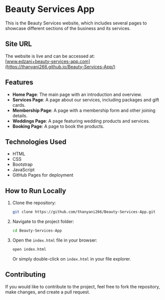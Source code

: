 # Beauty Services App

This is the Beauty Services website, which includes several pages to showcase different sections of the business and its services.

## Site URL

The website is live and can be accessed at:  
[www.edzani+beauty-services-app.com](https://thanyani266.github.io/Beauty-Services-App/)

## Features

- **Home Page**: The main page with an introduction and overview.
- **Services Page**: A page about our services, including packages and gift cards.
- **Membership Page**: A page with a membership form and other joining details.
- **Weddings Page**: A page featuring wedding products and services.
- **Booking Page**: A page to book the products.

## Technologies Used

- HTML
- CSS
- Bootstrap
- JavaScript
- GitHub Pages for deployment

## How to Run Locally

1. Clone the repository:

    ```bash
    git clone https://github.com/thanyani266/Beauty-Services-App.git
    ```

2. Navigate to the project folder:

    ```bash
    cd Beauty-Services-App
    ```

3. Open the `index.html` file in your browser:

    ```bash
    open index.html
    ```

   Or simply double-click on `index.html` in your file explorer.

## Contributing

If you would like to contribute to the project, feel free to fork the repository, make changes, and create a pull request.

